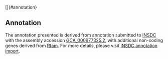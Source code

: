 []{#annotation}

Annotation
----------

The annotation presented is derived from annotation submitted to
[INSDC](http://www.insdc.org) with the assembly accession
[GCA\_000977325.2](http://www.ebi.ac.uk/ena/data/view/GCA_000977325.2),
with additional non-coding genes derived from
[Rfam](http://rfam.xfam.org/). For more details, please visit [INSDC
annotation
import](http://ensemblgenomes.org/info/data/insdc_annotation).
